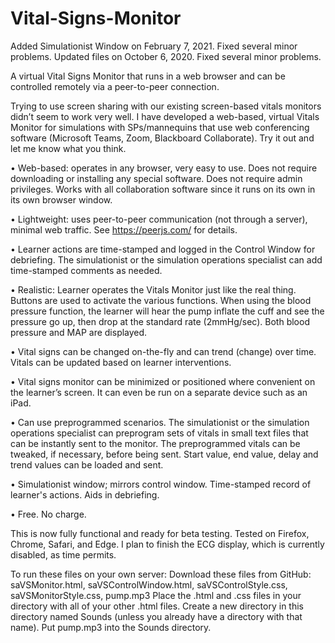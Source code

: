 # Vital-Signs-Monitor
Added Simulationist Window on February 7, 2021. Fixed several minor problems.
Updated files on October 6, 2020. Fixed several minor problems.

A virtual Vital Signs Monitor that runs in a web browser and can be controlled remotely via a peer-to-peer connection.

Trying to use screen sharing with our existing screen-based vitals monitors didn’t seem to work very well. I have developed a web-based, virtual Vitals Monitor for simulations with SPs/mannequins that use web conferencing software (Microsoft Teams, Zoom, Blackboard Collaborate). Try it out and let me know what you think.

•	Web-based: operates in any browser, very easy to use. Does not require downloading or installing any special software. Does not require admin privileges. Works with all collaboration software since it runs on its own in its own browser window.

•	Lightweight: uses peer-to-peer communication (not through a server), minimal web traffic. See https://peerjs.com/  for details.

•	Learner actions are time-stamped and logged in the Control Window for debriefing. The simulationist or the simulation operations specialist can add time-stamped comments as needed.

•	Realistic: Learner operates the Vitals Monitor just like the real thing. Buttons are used to activate the various functions. When using the blood pressure function, the learner will hear the pump inflate the cuff and see the pressure go up, then drop at the standard rate (2mmHg/sec). Both blood pressure and MAP are displayed.

•	Vital signs can be changed on-the-fly and can trend (change) over time. Vitals can be updated based on learner interventions.

•	Vital signs monitor can be minimized or positioned where convenient on the learner’s screen. It can even be run on a separate device such as an iPad.

•	Can use preprogrammed scenarios. The simulationist or the simulation operations specialist can preprogram sets of vitals in small text files that can be instantly sent to the monitor. The preprogrammed vitals can be tweaked, if necessary, before being sent. Start value, end value, delay and trend values can be loaded and sent.

•	Simulationist window; mirrors control window. Time-stamped record of learner's actions. Aids in debriefing.

•	Free. No charge.

This is now fully functional and ready for beta testing. Tested on Firefox, Chrome, Safari, and Edge. I plan to finish the ECG display, which is currently disabled, as time permits.

To run these files on your own server:
Download these files from GitHub: saVSMonitor.html, saVSControlWindow.html, saVSControlStyle.css, saVSMonitorStyle.css, pump.mp3
Place the .html and .css files in your directory with all of your other .html files. Create a new directory in this directory named Sounds (unless you already have a directory with that name). Put pump.mp3 into the Sounds directory.
